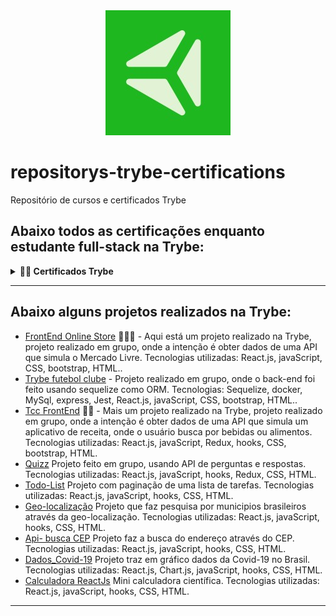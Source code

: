 <div align="center">
   <img src="betrybe_logo.jpeg" alt="image trybe" />
</div>


# repositorys-trybe-certifications
Repositório de cursos e certificados Trybe

## Abaixo todos as certificações enquanto estudante full-stack na Trybe:

<details>
   <summary><strong>👨‍🎓 Certificados Trybe</strong></summary> 

- [CERTIFICADOS - TRYBE](https://www.credential.net/profile/reinaldopereiradossantos297178/wallet) - Trybe - Certifications.

   
</details>

---

## Abaixo alguns projetos realizados na Trybe:

  
- [FrontEnd Online Store](https://jade-trifle-9cc2b8.netlify.app/) 👨🏼‍🏫 - Aqui está um projeto realizado na Trybe, projeto realizado em grupo, onde a intenção é obter dados de uma API que simula o Mercado Livre. Tecnologias utilizadas:     React.js, javaScript, CSS, bootstrap, HTML..
- [Trybe futebol clube](https://github.com/reinaldoper/trybe-futebol-clube/tree/main) - Projeto realizado em grupo, onde o back-end foi feito usando sequelize como ORM. Tecnologias: Sequelize, docker, MySql, express, Jest, React.js, javaScript, CSS, bootstrap, HTML..
- [Tcc FrontEnd](https://effortless-jelly-2a6292.netlify.app/) ✍🏼 - Mais um projeto realizado na Trybe, projeto realizado em grupo, onde a intenção é obter dados de uma API que simula um aplicativo de receita, onde o usuário busca        por bebidas ou alimentos. Tecnologias utilizadas: React.js, javaScript, Redux, hooks, CSS, bootstrap, HTML.
- [Quizz](https://benevolent-liger-a7fc49.netlify.app/) Projeto feito em grupo, usando API de perguntas e respostas. Tecnologias utilizadas: React.js, javaScript, hooks, Redux, CSS, HTML.
- [Todo-List](https://sage-baklava-b2bf1a.netlify.app/) Projeto com paginação de uma lista de tarefas. Tecnologias utilizadas: React.js, javaScript, hooks, CSS, HTML.
- [Geo-localização](https://municipios-maps.netlify.app/) Projeto que faz pesquisa por municipios brasileiros através da geo-localização. Tecnologias utilizadas: React.js, javaScript, hooks, CSS, HTML.
- [Api- busca CEP](https://meu-cep-app.netlify.app/) Projeto faz a busca do endereço através do CEP. Tecnologias utilizadas: React.js, javaScript, hooks, CSS, HTML.
- [Dados_Covid-19](https://super-sawine-84e189.netlify.app/) Projeto traz em gráfico dados da Covid-19 no Brasil. Tecnologias utilizadas: React.js, Chart.js, javaScript, hooks, CSS, HTML.
- [Calculadora ReactJs](https://calculadora-minicientifica.netlify.app/) Mini calculadora científica. Tecnologias utilizadas: React.js, javaScript, hooks, CSS, HTML.
  

---


